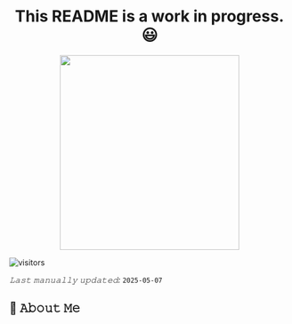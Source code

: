 <h1 align="center">
 This README is a work in progress. 😃
</h1>

<p align="center">
  <img src="https://github.com/user-attachments/assets/fd608bb5-0859-4697-86ca-0c48b6ee709b" width="80%" height="350" />
</p>

![visitors](https://vbr.nathanchung.dev/badge?page_id=ivansorroche&color=1a42ba)

*𝙻𝚊𝚜𝚝 𝚖𝚊𝚗𝚞𝚊𝚕𝚕𝚢 𝚞𝚙𝚍𝚊𝚝𝚎𝚍:* `2025-05-07` <!-- TODO: automate this -->

## :book: 𝙰𝚋𝚘𝚞𝚝 𝙼𝚎
